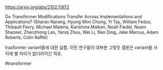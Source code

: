 https://arxiv.org/abs/2102.11972

Do Transformer Modifications Transfer Across Implementations and
  Applications? (Sharan Narang, Hyung Won Chung, Yi Tay, William Fedus, Thibault Fevry, Michael Matena, Karishma Malkan, Noah Fiedel, Noam Shazeer, Zhenzhong Lan, Yanqi Zhou, Wei Li, Nan Ding, Jake Marcus, Adam Roberts, Colin Raffel)

trasformer variant들에 대한 실험. 이런 연구들이 대부분 그렇듯 결론은 variant들 사이에 별 차이가 없더라이긴 하죠.

#transformer 